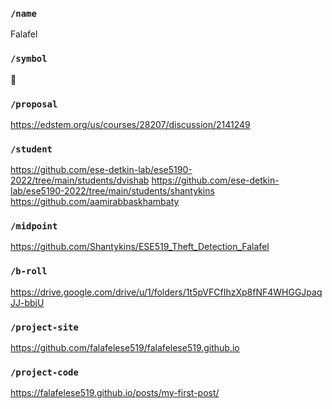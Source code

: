 ### `/name`
Falafel
### `/symbol`
🧆
### `/proposal`
https://edstem.org/us/courses/28207/discussion/2141249
### `/student`
https://github.com/ese-detkin-lab/ese5190-2022/tree/main/students/dvishab
https://github.com/ese-detkin-lab/ese5190-2022/tree/main/students/shantykins
https://github.com/aamirabbaskhambaty
### `/midpoint`
https://github.com/Shantykins/ESE519_Theft_Detection_Falafel
### `/b-roll`
https://drive.google.com/drive/u/1/folders/1t5pVFCfIhzXp8fNF4WHGGJpaqJJ-bbjU
### `/project-site`
https://github.com/falafelese519/falafelese519.github.io
### `/project-code`
https://falafelese519.github.io/posts/my-first-post/

